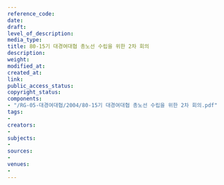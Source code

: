 ```yaml
---
reference_code: 
date: 
draft: 
level_of_description: 
media_type: 
title: 80-15기 대경여대협 총노선 수립을 위한 2차 회의
description: 
weight: 
modified_at: 
created_at: 
link: 
public_access_status: 
copyright_status: 
components:
- "/RG-05-대경여대협/2004/80-15기 대경여대협 총노선 수립을 위한 2차 회의.pdf"
tags:
- 
creators:
- 
subjects:
- 
sources:
- 
venues:
- 
---
```


